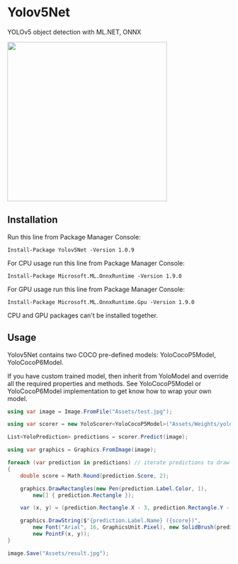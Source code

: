 # Yolov5Net
YOLOv5 object detection with ML.NET, ONNX

<image src='https://github.com/chacoff/yolov5-net/blob/master/img/result.jpg?raw=true' width='360'>

## Installation

Run this line from Package Manager Console:

```
Install-Package Yolov5Net -Version 1.0.9
```

For CPU usage run this line from Package Manager Console:

```
Install-Package Microsoft.ML.OnnxRuntime -Version 1.9.0
```

For GPU usage run this line from Package Manager Console:

```
Install-Package Microsoft.ML.OnnxRuntime.Gpu -Version 1.9.0
```

CPU and GPU packages can't be installed together.

## Usage

Yolov5Net contains two COCO pre-defined models: YoloCocoP5Model, YoloCocoP6Model. 

If you have custom trained model, then inherit from YoloModel and override all the required properties and methods. See YoloCocoP5Model or YoloCocoP6Model implementation to get know how to wrap your own model. 

```c#
using var image = Image.FromFile("Assets/test.jpg");

using var scorer = new YoloScorer<YoloCocoP5Model>("Assets/Weights/yolov5s.onnx");

List<YoloPrediction> predictions = scorer.Predict(image);

using var graphics = Graphics.FromImage(image);

foreach (var prediction in predictions) // iterate predictions to draw results
{
	double score = Math.Round(prediction.Score, 2);

	graphics.DrawRectangles(new Pen(prediction.Label.Color, 1),
		new[] { prediction.Rectangle });

	var (x, y) = (prediction.Rectangle.X - 3, prediction.Rectangle.Y - 23);

	graphics.DrawString($"{prediction.Label.Name} ({score})",
		new Font("Arial", 16, GraphicsUnit.Pixel), new SolidBrush(prediction.Label.Color),
		new PointF(x, y));
}

image.Save("Assets/result.jpg");
```

